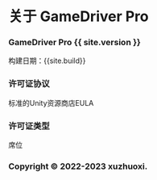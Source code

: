 # 关于 GameDriver Pro

### GameDriver Pro {{ site.version }}
构建日期：{{site.build}}

### 许可证协议
标准的Unity资源商店EULA

### 许可证类型
席位

### Copyright © 2022-2023 xuzhuoxi.
